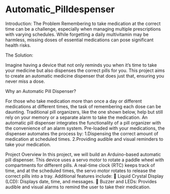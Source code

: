 # Automatic_Pilldespenser
Introduction: The Problem Remembering to take medication at the correct time can be a challenge, especially when managing multiple prescriptions with varying schedules. While forgetting a daily multivitamin may be harmless, missing doses of essential medications can pose significant health risks.

The Solution:

Imagine having a device that not only reminds you when it’s time to take your medicine but also dispenses the correct pills for you. This project aims to create an automatic medicine dispenser that does just that, ensuring you never miss a dose.

Why an Automatic Pill Dispenser?

For those who take medication more than once a day or different medications at different times, the task of remembering each dose can be daunting. Traditional pill organizers, like the one shown below, help but still rely on your memory or a separate alarm to take the medication. An automatic pill dispenser integrates the functionality of a pill organizer with the convenience of an alarm system. Pre-loaded with your medications, the dispenser automates the process by: 1.Dispensing the correct amount of medication at scheduled times. 2.Providing audible and visual reminders to take your medication.

Project Overview In this project, we will build an Arduino-based automatic pill dispenser. This device uses a servo motor to rotate a paddle wheel with compartments for different pills. A real-time clock (RTC) keeps track of time, and at the scheduled times, the servo motor rotates to release the correct pills into a tray. Additional features include:  Liquid Crystal Display (LCD): Displays date, time, and messages.  Buzzer and LEDs: Provides audible and visual alarms to remind the user to take their medication.
